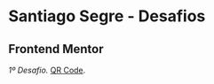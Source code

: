 # Santiago Segre - Desafios

## Frontend Mentor 

*1º Desafio.* [QR Code](https://santiagosegre.github.io/desafios/qr-code/).

